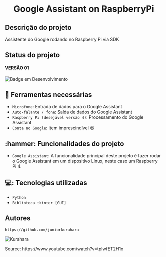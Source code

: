 <h1 align="center"> Google Assistant on RaspberryPi </h1>

<h2> Descrição do projeto </h2>
<p> Assistente do Google rodando no Raspberry Pi via SDK </p>

<h2> Status do projeto </h2>
<h4 align="left"> VERSÃO 01 </h4>

![Badge em Desenvolvimento](http://img.shields.io/static/v1?label=STATUS&message=EM%20DESENVOLVIMENTO&color=GREEN&style=for-the-badge)

<h2> 🔧 Ferramentas necessárias </h2>

- `Microfone`: Entrada de dados para o Google Assistant
- `Auto-falante / fone`: Saída de dados do Google Assistant
- `Raspberry Pi (desejável versão 4)`: Processamento do Google Assistant
- `Conta no Google`: Item imprescindível 😆

<h2> :hammer: Funcionalidades do projeto </h2>

- `Google Assistant`: A funcionalidade principal deste projeto é fazer rodar o Google Assistant em um dispositivo Linux, neste caso um Raspberry Pi 4.

 
<h2> 💻: Tecnologias utilizadas </h2>

- `Python`
- `Biblioteca tkinter [GUI]`

<h2> Autores </h2>


`https://github.com/juniorkurahara`

![Kurahara](https://user-images.githubusercontent.com/68716232/173880477-6429c7f5-bff5-462d-a2c0-6cadf59b07b7.jpg)
<p> Source: https://www.youtube.com/watch?v=tplwfET2H1o </p>
